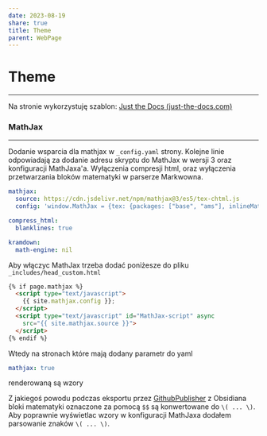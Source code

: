 ```yaml
---
date: 2023-08-19
share: true
title: Theme
parent: WebPage
---
```

# Theme
---

Na stronie wykorzystuję szablon: [Just the Docs (just-the-docs.com)](https://just-the-docs.com)

### MathJax
---
Dodanie wsparcia dla mathjax w `_config.yaml` strony. Kolejne linie odpowiadają za dodanie adresu skryptu do MathJax w wersji 3 oraz konfiguracji MathJaxa'a. Wyłączenia compresji html, oraz wyłączenia przetwarzania bloków matematyki w parserze Markwowna.
```yaml
mathjax:
  source: https://cdn.jsdelivr.net/npm/mathjax@3/es5/tex-chtml.js
  config: 'window.MathJax = {tex: {packages: ["base", "ams"], inlineMath: ["$", "$"](%22$%22,%20%22$%22.md), displayMath: ["$", "$"](%22$%22,%20%22$%22.md) }}'

compress_html:
  blanklines: true

kramdown:
  math-engine: nil
```

Aby włączyc MathJax trzeba dodać poniżesze do pliku `_includes/head_custom.html`

```html
{% if page.mathjax %}
  <script type="text/javascript">
    {{ site.mathjax.config }};
  </script>
  <script type="text/javascript" id="MathJax-script" async 
    src="{{ site.mathjax.source }}">
  </script>
{% endif %}
```

Wtedy na stronach które mają dodany parametr do yaml
```yaml
mathjax: true
```
renderowaną są wzory

Z jakiegoś powodu podczas eksportu przez [GithubPublisher](GithubPublisher.md) z Obsidiana bloki matematyki oznaczone za pomocą `$$` są konwertowane do `\( ... \)`. Aby poprawnie wyświetlac wzory w konfiguracji MathJaxa dodałem parsowanie znaków `\( ... \)`.